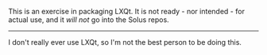 This is an exercise in packaging LXQt.
It is not ready - nor intended - for actual use, and it *will not* go into the Solus repos.

***

I don't really ever use LXQt, so I'm not the best person to be doing this.
